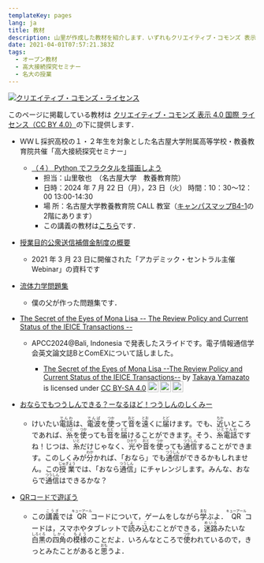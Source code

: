 ```yaml
---
templateKey: pages
lang: ja
title: 教材
description: 山里が作成した教材を紹介します．いずれもクリエイティブ・コモンズ 表示 4.0 国際 ライセンス（CC BY 4.0）で提供しますので，オリジナルは山里ですよ，と表記いただければ商用利用も含め，いかなる媒体や形式でも自由にご利用できます．もちろん改変などもOKです．皆様に使って頂けると嬉しいです．
date: 2021-04-01T07:57:21.383Z
tags:
  - オープン教材
  - 高大接続探究セミナー
  - 名大の授業
---
```


<a rel="license" href="http://creativecommons.org/licenses/by/4.0/"><img alt="クリエイティブ・コモンズ・ライセンス" style="border-width:0" src="https://i.creativecommons.org/l/by/4.0/88x31.png" /></a>

このページに掲載している教材は <a rel="license" href="http://creativecommons.org/licenses/by/4.0/">クリエイティブ・コモンズ 表示 4.0 国際 ライセンス（CC BY 4.0）</a>の下に提供します．

- ＷＷＬ採択高校の１・２年生を対象とした名古屋大学附属高等学校・教養教育院共催「高大接続探究セミナー」

  - [（４） Python でフラクタルを描画しよう](/research/OER/wwl/)
    - 担当：山里敬也　（名古屋大学　教養教育院）
    - 日時：2024 年 7 月 22 日（月），23 日（火） 時間：10：30～12：00 13:00-14:30
    - 場 所：名古屋大学教養教育院 CALL 教室（[キャンパスマップB4-1](https://www.nagoya-u.ac.jp/extra/map/index.html)の2階にあります）
    - この講義の教材は[こちら](/research/OER/wwl/)です．


- [授業目的公衆送信補償金制度の概要](/PDF/授業目的公衆送信補償金制度の概要.pdf)

  - 2021 年 3 月 23 日に開催された「アカデミック・セントラル主催 Webinar」の資料です


- [流体力学問題集](/research/OER/Fluid-Mechanics-Problems/)
  - 僕の父が作った問題集です．

- [The Secret of the Eyes of Mona Lisa -- The Review Policy and Current Status of the IEICE Transactions --](/PDF/Secret-of-the-Eyes-of-Mona-Lisa.pdf)
  - APCC2024@Bali, Indonesia で発表したスライドです。電子情報通信学会英文論文誌BとComEXについて話しました。
    - <p xmlns:cc="http://creativecommons.org/ns#" xmlns:dct="http://purl.org/dc/terms/"><a property="dct:title" rel="cc:attributionURL" href="https://yamazato.nuee.nagoya-u.ac.jp/PDF/Secret-of-the-Eyes-of-Mona-Lisa.pdf">The Secret of the Eyes of Mona Lisa --The Review Policy and Current Status of the IEICE Transactions--</a> by <a rel="cc:attributionURL dct:creator" property="cc:attributionName" href="https://yamazato.nuee.nagoya-u.ac.jp/en/team/Takaya-Yamazato/">Takaya Yamazato</a> is licensed under <a href="https://creativecommons.org/licenses/by-sa/4.0/?ref=chooser-v1" target="_blank" rel="license noopener noreferrer" style="display:inline-block;">CC BY-SA 4.0<img style="height:22px!important;margin-left:3px;vertical-align:text-bottom;" src="https://mirrors.creativecommons.org/presskit/icons/cc.svg?ref=chooser-v1" alt=""><img style="height:22px!important;margin-left:3px;vertical-align:text-bottom;" src="https://mirrors.creativecommons.org/presskit/icons/by.svg?ref=chooser-v1" alt=""><img style="height:22px!important;margin-left:3px;vertical-align:text-bottom;" src="https://mirrors.creativecommons.org/presskit/icons/sa.svg?ref=chooser-v1" alt=""></a></p>

- [おならでもつうしんできる？ーなるほど！つうしんのしくみー](/research/OER/onara/)


  - けいたい<ruby>電話<rt>でんわ</rt></ruby>は、<ruby>電波<rt>でんぱ</rt></ruby>を<ruby>使<rt>つか</rt></ruby>って<ruby>音<rt>おと</rt></ruby>を<ruby>遠<rt>とお</rt></ruby>くに<ruby>届<rt>とど</rt></ruby>けます。でも、<ruby>近<rt>ちか</rt></ruby>いところであれば、<ruby>糸<rt>いと</rt></ruby>を<ruby>使<rt>つか</rt></ruby>っても<ruby>音<rt>おと</rt></ruby>を<ruby>届<rt>とど</rt></ruby>けることができます。そう、<ruby>糸電話<rt>いとでんわ</rt></ruby>ですね！じつは、<ruby>糸<rt>いと</rt></ruby>だけじゃなく、<ruby>光<rt>ひかり</rt></ruby>や<ruby>音<rt>おと</rt></ruby>を<ruby>使<rt>つか</rt></ruby>っても<ruby>通信<rt>つうしん</rt></ruby>することができます。このしくみが<ruby>分<rt>わか</rt></ruby>かれば、「おなら」でも<ruby>通信<rt>つうしん</rt></ruby>ができるかもしれません。この<ruby>授業<rt>じゅぎょう</rt></ruby>では、「おなら<ruby>通信<rt>つうしん</rt></ruby>」にチャレンジします。みんな、おならで<ruby>通信<rt>つうしん</rt></ruby>はできるかな？

- [QRコードで遊ぼう](/research/OER/QR-code/)

  - この<ruby>講義<rt>こうぎ</rt></ruby>では<ruby>QR<rt>キューアール</rt></ruby>コードについて，ゲームをしながら<ruby>学<rt>まな</rt></ruby>ぶよ．<ruby>QR<rt>キューアール</rt></ruby>コードは，スマホやタブレットで<ruby>読<rt>よ</rt></ruby>み<ruby>込<rt>こ</rt></ruby>むことができる，<ruby>迷路<rt>めいろ</rt></ruby>みたいな<ruby>白黒<rt>しろくろ</rt></ruby>の<ruby>四角<rt>しかく</rt></ruby>の<ruby>模様<rt>もよう</rt></ruby>のことだよ．いろんなところで<ruby>使<rt>つか</rt></ruby>われているので，きっとみたことがあると<ruby>思<rt>おも</rt></ruby>うよ．

